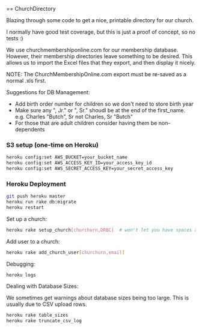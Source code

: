 
== ChurchDirectory

Blazing through some code to get a nice, printable directory for our church.

I normally have good test coverage, but this is just a proof of concept, so no tests :)

We use churchmembershiponline.com for our membership database.  However, their 
membership directories leave something to be desired.  This allows us to import
the Excel files that they export, and then display it nicely.

NOTE: The ChurchMembershipOnline.com export must be re-saved as a normal .xls first.

Suggestions for DB Management:
 - Add birth order number for children so we don't need to store birth year
 - Make sure any ", Jr." or ", Sr." shoudl be at the end of the first_name.  e.g. Charles "Butch", Sr   not Charles, Sr "Butch"
 - For those that are adult children consider having them be non-dependents

### S3 setup (one-time on Heroku)

```bash
heroku config:set AWS_BUCKET=your_bucket_name
heroku config:set AWS_ACCESS_KEY_ID=your_access_key_id
heroku config:set AWS_SECRET_ACCESS_KEY=your_secret_access_key
```

### Heroku Deployment

```bash
git push heroku master
heroku run rake db:migrate
heroku restart
```

Set up a church:

```bash
heroku rake setup_church[churchurn,DRBC]  # won't let you have spaces and quotes
```

Add user to a church:

```bash
heroku rake add_church_user[churchurn,email]
```

Debugging:

```bash
heroku logs
```

Dealing with Database Sizes:

We sometimes get warnings about database sizes being too large.  This is usually due to CSV upload rows.

```bash
heroku rake table_sizes
heroku rake truncate_csv_log
```

